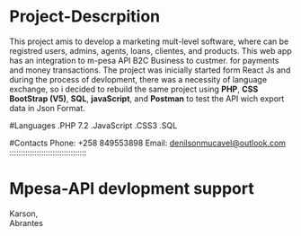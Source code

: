 # Project-Descrpition
This project amis to  develop a marketing mult-level software, where can be registred users, admins, agents, loans, clientes, and products. This web app has an integration to m-pesa API B2C Business to custmer. for payments and money transactions. The project was inicially started form React Js and during the process of devlopment,  there was a necessity of language exchange, so i decided to rebuild the same project using **PHP**, **CSS BootStrap (V5)**, **SQL**, **javaScript**, and **Postman** to test the API wich export data in Json Format.

#Languages
.PHP 7.2
.JavaScript 
.CSS3
.SQL

#Contacts
  Phone: +258 849553898
  Email: denilsonmucavel@outlook.com
  ::::::::::::::::::::::::::::::::::
# Mpesa-API devlopment support
  Karson,  
  Abrantes
 
